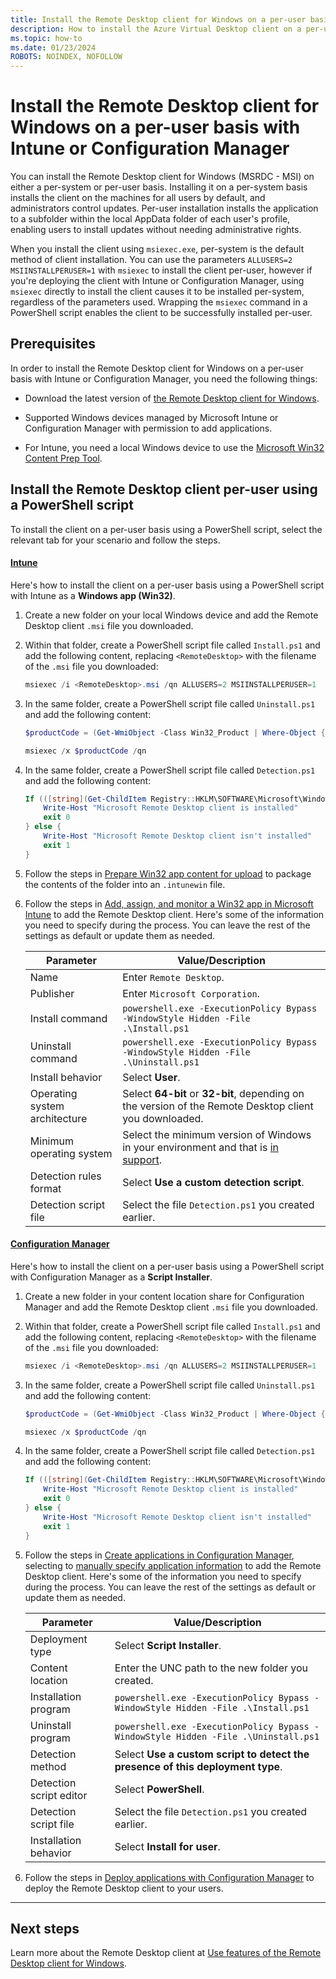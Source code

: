 ```yaml
---
title: Install the Remote Desktop client for Windows on a per-user basis with Intune or Configuration Manager - Azure
description: How to install the Azure Virtual Desktop client on a per-user basis with Intune or Configuration Manager.
ms.topic: how-to
ms.date: 01/23/2024
ROBOTS: NOINDEX, NOFOLLOW
---
```


# Install the Remote Desktop client for Windows on a per-user basis with Intune or Configuration Manager

You can install the Remote Desktop client for Windows (MSRDC - MSI) on either a per-system or per-user basis. Installing it on a per-system basis installs the client on the machines for all users by default, and administrators control updates. Per-user installation installs the application to a subfolder within the local AppData folder of each user's profile, enabling users to install updates without needing administrative rights.

When you install the client using `msiexec.exe`, per-system is the default method of client installation. You can use the parameters `ALLUSERS=2 MSIINSTALLPERUSER=1` with `msiexec` to install the client per-user, however if you're deploying the client with Intune or Configuration Manager, using `msiexec` directly to install the client causes it to be installed per-system, regardless of the parameters used. Wrapping the `msiexec` command in a PowerShell script enables the client to be successfully installed per-user.

## Prerequisites

In order to install the Remote Desktop client for Windows on a per-user basis with Intune or Configuration Manager, you need the following things:

- Download the latest version of [the Remote Desktop client for Windows](connect-windows-cloud-services.md).

- Supported Windows devices managed by Microsoft Intune or Configuration Manager with permission to add applications.

- For Intune, you need a local Windows device to use the [Microsoft Win32 Content Prep Tool](https://github.com/Microsoft/Microsoft-Win32-Content-Prep-Tool).

## Install the Remote Desktop client per-user using a PowerShell script

To install the client on a per-user basis using a PowerShell script, select the relevant tab for your scenario and follow the steps.

#### [Intune](#tab/intune)

Here's how to install the client on a per-user basis using a PowerShell script with Intune as a **Windows app (Win32)**.

1. Create a new folder on your local Windows device and add the Remote Desktop client `.msi` file you downloaded.

1. Within that folder, create a PowerShell script file called `Install.ps1` and add the following content, replacing `<RemoteDesktop>` with the filename of the `.msi` file you downloaded:

   ```powershell
   msiexec /i <RemoteDesktop>.msi /qn ALLUSERS=2 MSIINSTALLPERUSER=1
   ```

1. In the same folder, create a PowerShell script file called `Uninstall.ps1` and add the following content:

   ```powershell
   $productCode = (Get-WmiObject -Class Win32_Product | Where-Object {$_.Name -eq 'Remote Desktop' -and $_.Vendor -eq 'Microsoft Corporation'}).IdentifyingNumber

   msiexec /x $productCode /qn
   ```

1. In the same folder, create a PowerShell script file called `Detection.ps1` and add the following content:

   ```powershell
   If (([string](Get-ChildItem Registry::HKLM\SOFTWARE\Microsoft\Windows\CurrentVersion\Uninstall | Where-Object {$_.GetValue('DisplayName') -eq 'Remote Desktop'})) -and (Get-WmiObject -Class Win32_Product | Where-Object {$_.Name -eq 'Remote Desktop' -and $_.Vendor -eq 'Microsoft Corporation'})) {
       Write-Host "Microsoft Remote Desktop client is installed"
       exit 0
   } else {
       Write-Host "Microsoft Remote Desktop client isn't installed"
       exit 1
   }
   ```

1. Follow the steps in [Prepare Win32 app content for upload](/mem/intune/apps/apps-win32-prepare) to package the contents of the folder into an `.intunewin` file.

1. Follow the steps in [Add, assign, and monitor a Win32 app in Microsoft Intune](/mem/intune/apps/apps-win32-add) to add the Remote Desktop client. Here's some of the information you need to specify during the process. You can leave the rest of the settings as default or update them as needed.

   | Parameter | Value/Description |
   |--|--|
   | Name | Enter `Remote Desktop`. |
   | Publisher | Enter `Microsoft Corporation`. |
   | Install command | `powershell.exe -ExecutionPolicy Bypass -WindowStyle Hidden -File .\Install.ps1` |
   | Uninstall command | `powershell.exe -ExecutionPolicy Bypass -WindowStyle Hidden -File .\Uninstall.ps1` |
   | Install behavior | Select **User**. |
   | Operating system architecture | Select **64-bit** or **32-bit**, depending on the version of the Remote Desktop client you downloaded. |
   | Minimum operating system | Select the minimum version of Windows in your environment and that is [in support](/lifecycle/products/). |
   | Detection rules format | Select **Use a custom detection script**. |
   | Detection script file | Select the file `Detection.ps1` you created earlier. |

#### [Configuration Manager](#tab/configmgr)

Here's how to install the client on a per-user basis using a PowerShell script with Configuration Manager as a **Script Installer**.

1. Create a new folder in your content location share for Configuration Manager and add the Remote Desktop client `.msi` file you downloaded.

1. Within that folder, create a PowerShell script file called `Install.ps1` and add the following content, replacing `<RemoteDesktop>` with the filename of the `.msi` file you downloaded:

   ```powershell
   msiexec /i <RemoteDesktop>.msi /qn ALLUSERS=2 MSIINSTALLPERUSER=1
   ```

1. In the same folder, create a PowerShell script file called `Uninstall.ps1` and add the following content:

   ```powershell
   $productCode = (Get-WmiObject -Class Win32_Product | Where-Object {$_.Name -eq 'Remote Desktop' -and $_.Vendor -eq 'Microsoft Corporation'}).IdentifyingNumber

   msiexec /x $productCode /qn
   ```

1. In the same folder, create a PowerShell script file called `Detection.ps1` and add the following content:

   ```powershell
   If (([string](Get-ChildItem Registry::HKLM\SOFTWARE\Microsoft\Windows\CurrentVersion\Uninstall | Where-Object {$_.GetValue('DisplayName') -eq 'Remote Desktop'})) -and (Get-WmiObject -Class Win32_Product | Where-Object {$_.Name -eq 'Remote Desktop' -and $_.Vendor -eq 'Microsoft Corporation'})) {
       Write-Host "Microsoft Remote Desktop client is installed"
       exit 0
   } else {
       Write-Host "Microsoft Remote Desktop client isn't installed"
       exit 1
   }
   ```

1. Follow the steps in [Create applications in Configuration Manager](/mem/configmgr/apps/deploy-use/create-applications), selecting to [manually specify application information](/mem/configmgr/apps/deploy-use/create-applications#bkmk_manual-app) to add the Remote Desktop client. Here's some of the information you need to specify during the process. You can leave the rest of the settings as default or update them as needed.

   | Parameter | Value/Description |
   |--|--|
   | Deployment type | Select **Script Installer**. |
   | Content location | Enter the UNC path to the new folder you created. |
   | Installation program | `powershell.exe -ExecutionPolicy Bypass -WindowStyle Hidden -File .\Install.ps1` |
   | Uninstall program | `powershell.exe -ExecutionPolicy Bypass -WindowStyle Hidden -File .\Uninstall.ps1` |
   | Detection method | Select **Use a custom script to detect the presence of this deployment type**. |
   | Detection script editor | Select **PowerShell**. |
   | Detection script file | Select the file `Detection.ps1` you created earlier. |
   | Installation behavior | Select **Install for user**. |

1. Follow the steps in [Deploy applications with Configuration Manager](/mem/configmgr/apps/deploy-use/deploy-applications) to deploy the Remote Desktop client to your users.

---

## Next steps

Learn more about the Remote Desktop client at [Use features of the Remote Desktop client for Windows](client-features-windows-msrdc.md).
